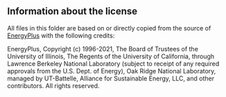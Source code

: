## Information about the license

All files in this folder are based on or directly copied from the source of [EnergyPlus](https://github.com/NREL/EnergyPlus)
with the following credits:

EnergyPlus, Copyright (c) 1996-2021, The Board of Trustees of the University of Illinois, The Regents of the University of California, through Lawrence Berkeley National Laboratory (subject to receipt of any required approvals from the U.S. Dept. of Energy), Oak Ridge National Laboratory, managed by UT-Battelle, Alliance for Sustainable Energy, LLC, and other contributors. All rights reserved.

